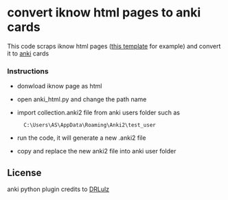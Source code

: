 # convert iknow html pages to anki cards


This code scraps iknow html pages ([this template] for example) and convert it to  [anki] cards


 ### Instructions

 
 

 - donwload  iknow page as html

- open anki_html.py and change the path name

* import collection.anki2 file from anki users folder such as

        C:\Users\AS\AppData\Roaming\Anki2\test_user

- run the code, it will generate a new .anki2 file

- copy and replace the new anki2 file into anki user folder

 
License
----
anki python plugin credits to [DRLulz] 

 



[//]: # (These are reference links used in the body of this note and get stripped out when the markdown processor does its job. There is no need to format nicely because it shouldn't be seen. Thanks SO - http://stackoverflow.com/questions/4823468/store-comments-in-markdown-syntax)


   [anki]: <https://ankiweb.net>
   [this template]: <https://iknow.jp/courses/566921>
   [DRLulz]: <https://github.com/DrLulz/>
 